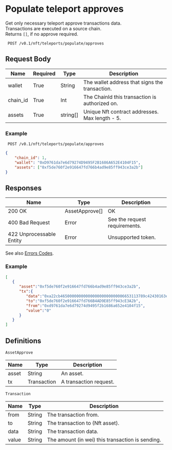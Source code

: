 # Populate teleport approves

Get only necessary teleport approve transactions data.  
Transactions are executed on a source chain.  
Returns `[]`, if no approve required.

```
 POST /v0.1/nft/teleports/populate/approves
```

## Request Body

Name              | Required | Type     | Description
------------------|----------|----------|-----------------
wallet            | True     | String   | The wallet address that signs the transaction.
chain_id          | True     | Int      | The ChainId this transaction is authorized on.
assets            | True     | string[] | Unique Nft contract addresses. Max length - 5.

### Example
```
 POST /v0.1/nft/teleports/populate/approves
```

```json
{
    "chain_id": 1,
    "wallet": "0xD9761da7e6d79274D9495F2B1686A652E4104F15",
    "assets": ["0xf5de760f2e916647fd766b4ad9e85ff943ce3a2b"]
}
```

## Responses
Name            | Type           | Description
----------------|----------------|------
200 OK          | AssetApprove[] | OK
400 Bad Request | Error          | See the request requirements.
422 Unprocessable Entity | Error | Unsupported token.

See also [Errors Codes](errors.md).

### Example
```json
[
   {
      "asset":"0xf5de760f2e916647fd766b4ad9e85ff943ce3a2b",
      "tx":{
         "data":"0xa22cb4650000000000000000000000006653113789c42430163e20318624ef12b137f4660000000000000000000000000000000000000000000000000000000000000001",
         "to":"0xf5de760f2e916647fd766B4AD9E85ff943cE3A2b",
         "from":"0xd9761da7e6d79274d9495f2b1686a652e4104f15",
         "value":"0"
      }
   }
]
```

## Definitions

`AssetApprove`

Name  | Type        | Description
------|-------------|-----------------------
asset | String      | An asset.
tx    | Transaction | A transaction request.

`Transaction`

Name  | Type   | Description
------|--------|-----
from  | String | The transaction from.
to    | String | The transaction to (Nft asset).
data  | String | The transaction data.
value | String | The amount (in wei) this transaction is sending.
